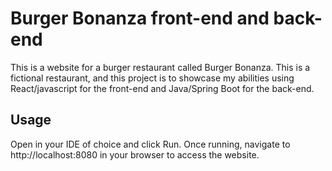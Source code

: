 # Burger Bonanza front-end and back-end

This is a website for a burger restaurant called Burger Bonanza.  This is a fictional restaurant, and this project is to showcase my abilities using React/javascript for the front-end and Java/Spring Boot for the back-end.

## Usage

Open in your IDE of choice and click Run.  Once running, navigate to http://localhost:8080 in your browser to access the website.

